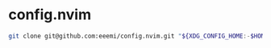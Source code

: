 # config.nvim

```bash
git clone git@github.com:eeemi/config.nvim.git "${XDG_CONFIG_HOME:-$HOME/.config}"/nvim
```

